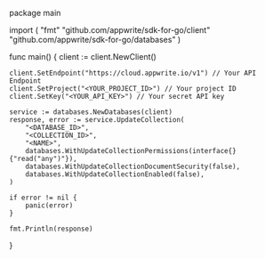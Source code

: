 package main

import (
    "fmt"
    "github.com/appwrite/sdk-for-go/client"
    "github.com/appwrite/sdk-for-go/databases"
)

func main() {
    client := client.NewClient()

    client.SetEndpoint("https://cloud.appwrite.io/v1") // Your API Endpoint
    client.SetProject("<YOUR_PROJECT_ID>") // Your project ID
    client.SetKey("<YOUR_API_KEY>") // Your secret API key

    service := databases.NewDatabases(client)
    response, error := service.UpdateCollection(
        "<DATABASE_ID>",
        "<COLLECTION_ID>",
        "<NAME>",
        databases.WithUpdateCollectionPermissions(interface{}{"read("any")"}),
        databases.WithUpdateCollectionDocumentSecurity(false),
        databases.WithUpdateCollectionEnabled(false),
    )

    if error != nil {
        panic(error)
    }

    fmt.Println(response)
}
